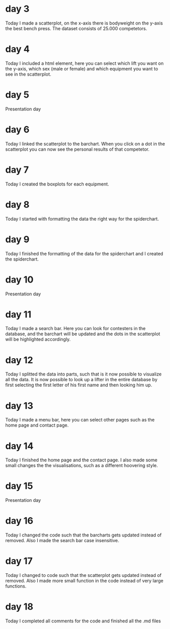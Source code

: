 # day 3
Today I made a scatterplot, on the x-axis there is bodyweight on the y-axis
the best bench press. The dataset consists of 25.000 competetors.

# day 4
Today I included a html element, here you can select which lift you want on
the y-axis, which sex (male or female) and which equipment you want to see
in the scatterplot.

# day 5
Presentation day

# day 6
Today I linked the scatterplot to the barchart. When you click on a dot in
the scatterplot you can now see the personal results of that competetor.

# day 7
Today I created the boxplots for each equipment.

# day 8
Today I started with formatting the data the right way for the spiderchart.

# day 9
Today I finished the formatting of the data for the spiderchart and I created
the spiderchart.

# day 10
Presentation day

# day 11
Today I made a search bar. Here you can look for contesters in the database,
and the barchart will be updated and the dots in the scatterplot will be
highlighted accordingly.

# day 12
Today I splitted the data into parts, such that is it now possible to visualize
all the data. It is now possible to look up a lifter in the entire database by
first selecting the first letter of his first name and then looking him up.

# day 13
Today I made a menu bar, here you can select other pages such as the home page
and contact page.

# day 14
Today I finished the home page and the contact page. I also made some small changes
the the visualisations, such as a different hoovering style.

# day 15
Presentation day

# day 16
Today I changed the code such that the barcharts gets updated instead of removed. Also I made the search bar case insensitive.

# day 17
Today I changed to code such that the scatterplot gets updated instead of removed.
Also I made more small function in the code instead of very large functions.

# day 18
Today I completed all comments for the code and finished all the .md files
